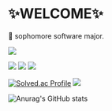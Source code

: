 # ✨WELCOME✨
🌱 sophomore software major. 

<img src="https://img.shields.io/badge/Instagram-F3F5F5?style=flat&logo=instagram&logoColor=000000"/></a>

<img src="https://img.shields.io/badge/C-F3F5F5?style=flat&logo=c&logoColor=000000"/></a>
<img src="https://img.shields.io/badge/C++-F3F5F5?style=flat&logo=cplusplus&logoColor=000000"/></a>
<img src="https://img.shields.io/badge/Python-F3F5F5?style=flat&logo=python&logoColor=000000"/></a>

[![Solved.ac Profile](http://mazassumnida.wtf/api/v2/generate_badge?boj=dlwlgh0111)](https://solved.ac/dlwlgh0111/)
<img src="http://mazandi.herokuapp.com/api?handle=dlwlgh0111&theme=(dark)"/>


![Anurag's GitHub stats](https://github-readme-stats.vercel.app/api?username=JihoLeec&show_icons=true&theme=dark)
